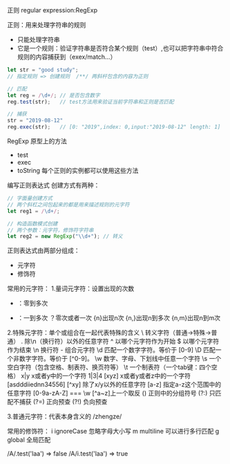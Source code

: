 正则
regular expression:RegExp

正则：用来处理字符串的规则
- 只能处理字符串
- 它是一个规则：验证字符串是否符合某个规则（test）,也可以把字符串中符合规则的内容捕获到（exex/match...）

```javascript
let str = "good study";
// 指定规则 => 创建规则  /**/ 两斜杆包含的内容为正则

// 匹配
let reg = /\d+/; // 是否包含数字
reg.test(str);   // test方法用来验证当前字符串和正则是否匹配

// 捕获
str = "2019-08-12"
reg.exec(str);   // [0: "2019",index: 0,input:"2019-08-12" length: 1]  => 捕获到第一个 2019

```
RegExp 原型上的方法
- test
- exec
- toString
每个正则的实例都可以使用这些方法

编写正则表达式
创建方式有两种：
```javascript
// 字面量创建方式
// 两个斜杠之间包起来的都是用来描述规则的元字符
let reg1 = /\d+/;

// 构造函数模式创建
// 两个参数：元字符，修饰符字符串
let reg2 = new RegExp("\\d+"); // 转义
```

正则表达式由两部分组成：
- 元字符
- 修饰符

常用的元字符：
1.量词元字符：设置出现的次数
* ：零到多次
+ ：一到多次
？零次或者一次
{n}出现n次
{n,}出现n到多次
{n,m}出现n到m次

2.特殊元字符：单个或组合在一起代表特殊的含义
\   转义字符（普通->特殊->普通）
.   除\n（换行符）以外的任意字符
^   以哪个元字符作为开始
$   以哪个元字符作为结束
\n  换行符  - 组合元字符
\d  匹配一个数字字符。等价于 [0-9]
\D  匹配一个非数字字符。等价于 [^0-9]。
\w  数字、字母、下划线中任意一个字符
\s  一个空白字符（包含空格、制表符、换页符等）
\t  一个制表符（一个tab键：四个空格）
x|y x或者y中的一个字符 1|3|4
[xyz] x或者y或者z中的一个字符 [asdddiiednn34556]
[^xy] 除了x/y以外的任意字符
[a-z] 指定a-z这个范围中的任意字符 [0-9a-zA-Z] === \w
[^a~z]上一个取反 
()    正则中的分组符号
(?:)  只匹配不捕获
(?=)  正向预查
(?!)  负向预查

3.普通元字符：代表本身含义的
/zhengze/   


常用的修饰符：
i     ignoreCase  忽略字母大小写
m     multiline   可以进行多行匹配
g     global      全局匹配

/A/.test('laa')  => false
/A/i.test('laa') => true












